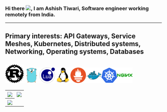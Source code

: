 ### Hi there <img src="https://raw.githubusercontent.com/MartinHeinz/MartinHeinz/master/wave.gif" width="10px" />, I am Ashish Tiwari, Software engineer working remotely from India.
---


Primary interests: API Gateways, Service Meshes, Kubernetes, Distributed systems, Networking, Operating systems, Databases
---

<img src="https://github.com/devicons/devicon/blob/master/icons/rust/rust-plain.svg" alt="Rust" width="60" height="60" /><img src="https://github.com/devicons/devicon/blob/master/icons/go/go-original.svg" alt="Golang" width="50" height="50" /><img src="https://github.com/devicons/devicon/blob/master/icons/lua/lua-original.svg" alt="Lua" width="50" height="50" /><img src="https://github.com/devicons/devicon/blob/master/icons/linux/linux-original.svg" alt="Linux" width="50" height="50" /><img src="https://github.com/devicons/devicon/blob/master/icons/prometheus/prometheus-original.svg" alt="Prom" width="50" height="50" /><img src="https://github.com/devicons/devicon/blob/master/icons/docker/docker-original.svg" alt="Docker" width="50" height="50" /><img src="https://github.com/devicons/devicon/blob/master/icons/kubernetes/kubernetes-plain.svg" alt="K8" width="50" height="50" /><img src="https://github.com/devicons/devicon/blob/master/icons/nginx/nginx-original.svg" alt="Nginx" width="50" height="50" />
---

<table>
  <tr>
    <th>
      <img src="https://github-readme-stats.vercel.app/api/top-langs/?username=Revolyssup&theme=radical&hide=QML,CSS" align="center" />
    </th>
    <th>
      <img src="https://github-readme-stats.vercel.app/api?username=Revolyssup&show_icons=true&theme=radical&count_private=true&border_radius=8&custom_title=My+Github+Stats" align="center" />
    </th>
  </tr>
  <th>
   <img src="https://github-readme-streak-stats.herokuapp.com/?user=Revolyssup&hide_border=true&theme=blueberry" align="center" />
  </th>
</table>
